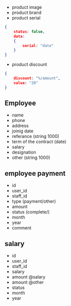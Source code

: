 - product image
- product brand
- product serial 
```json
{
    status: false,
    data: 
    {
        serial: "date"
    }
}
```
- product discount
```json
{
    discount: "%/amount",
    value: "20"
}
```


## Employee 
- name
- phone
- address
- joinig date
- referance (string 1000)
- term of the contract (date)
- salary 
- designation
- other (string 1000)

## employee payment
- id
- user_id
- staff_id
- type (payment/other)
- amount
- status (complete/)
- month
- year
- comment

## salary
- id
- user_id
- staff_id
- salary
- amount @salary
- amount @other
- status
- month
- year